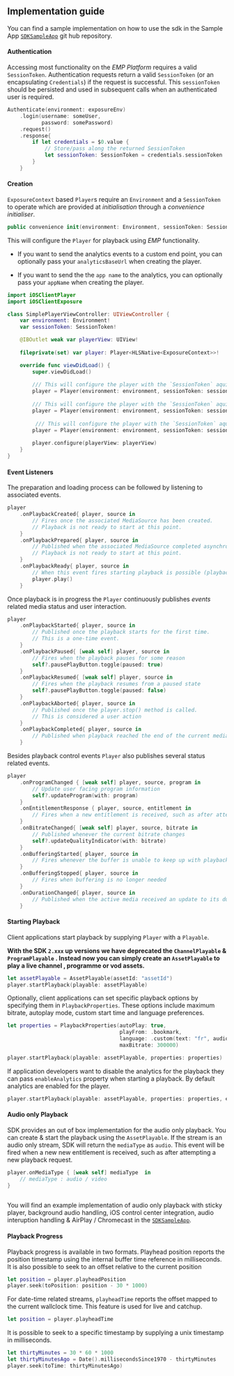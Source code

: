 ## Implementation guide

You can find a sample implementation on how to use the sdk in the Sample App [`SDKSampleApp`](https://github.com/EricssonBroadcastServices/iOSClientSDKSampleApp) git hub repository.


#### Authentication
Accessing most functionality on the *EMP Platform* requires a valid `SessionToken`.
Authentication requests return a valid `SessionToken` (or an encapsulating `Credentials`) if the request is successful. This `sessionToken` should be persisted and used in subsequent calls when an authenticated user is required.

```Swift
Authenticate(environment: exposureEnv)
    .login(username: someUser,
           password: somePassword)
    .request()
    .response{
        if let credentials = $0.value {
            // Store/pass along the returned SessionToken
            let sessionToken: SessionToken = credentials.sessionToken
        }
    }
```

#### Creation
`ExposureContext` based `Player`s require an `Environment` and a `SessionToken` to operate which are provided at *initialisation* through a *convenience initialiser*.

```Swift
public convenience init(environment: Environment, sessionToken: SessionToken)
```

This will configure the `Player` for playback using *EMP* functionality.

* If you want to send the analytics events to a custom end point, you can optionally pass your `analyticsBaseUrl` when creating the player. 

* If you want to send the the `app name` to the analytics, you can optionally pass your `appName` when creating the player. 

```Swift
import iOSClientPlayer
import iOSClientExposure

class SimplePlayerViewController: UIViewController {
    var environment: Environment!
    var sessionToken: SessionToken!

    @IBOutlet weak var playerView: UIView!
    
    fileprivate(set) var player: Player<HLSNative<ExposureContext>>!

    override func viewDidLoad() {
        super.viewDidLoad()
        
        /// This will configure the player with the `SessionToken` aquired in the specified `Environment`
        player = Player(environment: environment, sessionToken: sessionToken)
        
        /// This will configure the player with the `SessionToken` aquired in the specified `Environment` & sends analytics events to a custom endpoint
        player = Player(environment: environment, sessionToken: sessionToken, analyticsBaseUrl: "analyticsBaseUrl")
        
         /// This will configure the player with the `SessionToken` aquired in the specified `Environment` & sends appName to the analytics
        player = Player(environment: environment, sessionToken: sessionToken, appName: "App Name")
        
        player.configure(playerView: playerView)
    }
}
```

#### Event Listeners
The preparation and loading process can be followed by listening to associated events.

```Swift
player
    .onPlaybackCreated{ player, source in
        // Fires once the associated MediaSource has been created.
        // Playback is not ready to start at this point.
    }
    .onPlaybackPrepared{ player, source in
        // Published when the associated MediaSource completed asynchronous loading of relevant properties.
        // Playback is not ready to start at this point.
    }
    .onPlaybackReady{ player, source in
        // When this event fires starting playback is possible (playback can optionally be set to autoplay instead)
        player.play()
    }
```

Once playback is in progress the `Player` continuously publishes *events* related media status and user interaction.

```Swift
player
    .onPlaybackStarted{ player, source in
        // Published once the playback starts for the first time.
        // This is a one-time event.
    }
    .onPlaybackPaused{ [weak self] player, source in
        // Fires when the playback pauses for some reason
        self?.pausePlayButton.toggle(paused: true)
    }
    .onPlaybackResumed{ [weak self] player, source in
        // Fires when the playback resumes from a paused state
        self?.pausePlayButton.toggle(paused: false)
    }
    .onPlaybackAborted{ player, source in
        // Published once the player.stop() method is called.
        // This is considered a user action
    }
    .onPlaybackCompleted{ player, source in
        // Published when playback reached the end of the current media.
    }
```
Besides playback control events `Player` also publishes several status related events.

```Swift
player
    .onProgramChanged { [weak self] player, source, program in
        // Update user facing program information
        self?.updateProgram(with: program)
    }
    .onEntitlementResponse { player, source, entitlement in
        // Fires when a new entitlement is received, such as after attempting to start playback
    }
    .onBitrateChanged{ [weak self] player, source, bitrate in
        // Published whenever the current bitrate changes
        self?.updateQualityIndicator(with: bitrate)
    }
    .onBufferingStarted{ player, source in
        // Fires whenever the buffer is unable to keep up with playback
    }
    .onBufferingStopped{ player, source in
        // Fires when buffering is no longer needed
    }
    .onDurationChanged{ player, source in
        // Published when the active media received an update to its duration property
    }
```



#### Starting Playback
Client applications start playback by supplying `Player` with a `Playable`.

**With the SDK `2.xxx` up versions we have deprecated the `ChannelPlayable` & `ProgramPlayable` . Instead now you can simply 
create an `AssetPlayable` to play a live channel , programme or vod assets.**


```Swift
let assetPlayable = AssetPlayable(assetId: "assetId")
player.startPlayback(playable: assetPlayable)
```

Optionally, client applications can set specific playback options by specifying them in `PlaybackProperties`. These options include maximum bitrate, autoplay mode, custom start time and language preferences.

```Swift
let properties = PlaybackProperties(autoPlay: true,
                                    playFrom: .bookmark,
                                    language: .custom(text: "fr", audio: "en"),
                                    maxBitrate: 300000)

player.startPlayback(playable: assetPlayable, properties: properties)
```

If application developers want to disable the analytics for the playback they can pass `enableAnalytics` property when starting a playback. By default analytics are enabled for the player. 

```Swift
player.startPlayback(playable: assetPlayable, properties: properties, enableAnalytics: false)
```

#### Audio only Playback 

SDK provides an out of box implementation for the audio only playback. You can create & start the playback using the `AssetPlayable`.  If the stream is an audio only stream, SDK will return the `mediaType` as `audio`. This event will be fired when a new new entitlement is received, such as after attempting a new playback request.

```Swift
player.onMediaType { [weak self] mediaType  in 
    // mediaType : audio / video
}
            
```

You will find an example implementation of audio only playback with sticky player, background audio handling, iOS control center integration, audio interuption handling & AirPlay / Chromecast in the [`SDKSampleApp`](https://github.com/EricssonBroadcastServices/iOSClientSDKSampleApp).


#### Playback Progress
Playback progress is available in two formats. Playhead position reports the position timestamp using the internal buffer time reference in milliseconds. It is also possible to seek to an offset relative to the current position

```Swift
let position = player.playheadPosition
player.seek(toPosition: position - 30 * 1000)
```

For date-time related streams, `playheadTime` reports the offset mapped to the current wallclock time. This feature is used for live and catchup.

```Swift
let position = player.playheadTime
```

It is possible to seek to a specific timestamp by supplying a unix timestamp in milliseconds.

```Swift
let thirtyMinutes = 30 * 60 * 1000
let thirtyMinutesAgo = Date().millisecondsSince1970 - thirtyMinutes
player.seek(toTime: thirtyMinutesAgo)
```




